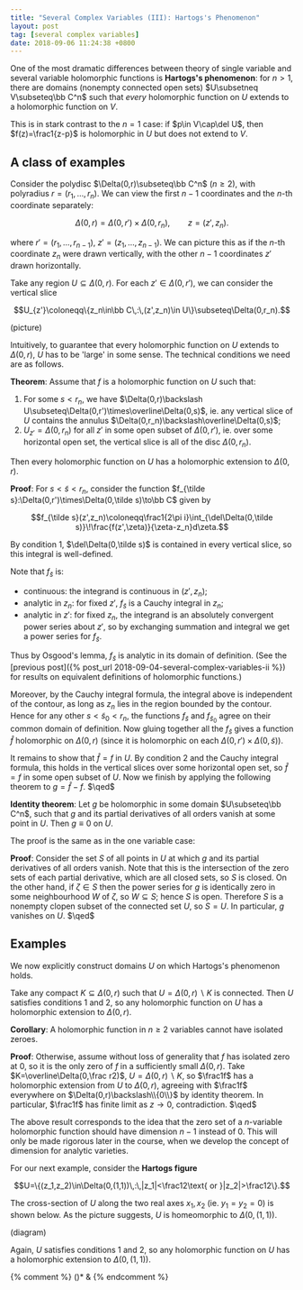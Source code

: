 ```yaml
---
title: "Several Complex Variables (III): Hartogs's Phenomenon"
layout: post
tag: [several complex variables]
date: 2018-09-06 11:24:38 +0800
---
```


One of the most dramatic differences between theory of single variable and several variable holomorphic functions is __Hartogs's phenomenon__: for $n>1$, there are domains (nonempty connected open sets) $U\subsetneq V\subseteq\bb C^n$ such that _every_ holomorphic function on $U$ extends to a holomorphic function on $V$.

<!--more-->

This is in stark contrast to the $n=1$ case: if $p\in V\cap\del U$, then $f(z)=\frac1{z-p}$ is holomorphic in $U$ but does not extend to $V$.

## A class of examples

Consider the polydisc $\Delta(0,r)\subseteq\bb C^n$ ($n\geq2$), with polyradius $r=(r_1,\ldots,r_n)$. We can view the first $n-1$ coordinates and the $n$-th coordinate separately:

$$\Delta(0,r)=\Delta(0,r')\times\Delta(0,r_n),\qquad z=(z',z_n).$$

where $r'=(r_1,\ldots,r_{n-1})$, $z'=(z_1,\ldots,z_{n-1})$. We can picture this as if the $n$-th coordinate $z_n$ were drawn vertically, with the other $n-1$ coordinates $z'$ drawn horizontally.

Take any region $U\subseteq\Delta(0,r)$. For each $z'\in\Delta(0,r')$, we can consider the vertical slice

$$U_{z'}\coloneqq\{z_n\in\bb C\,:\,(z',z_n)\in U\}\subseteq\Delta(0,r_n).$$

(picture)

Intuitively, to guarantee that every holomorphic function on $U$ extends to $\Delta(0,r)$, $U$ has to be 'large' in some sense. The technical conditions we need are as follows.

__Theorem__: Assume that $f$ is a holomorphic function on $U$ such that:

1. For some $s< r_n$, we have $\Delta(0,r)\backslash U\subseteq\Delta(0,r')\times\overline\Delta(0,s)$, ie. any vertical slice of $U$ contains the annulus $\Delta(0,r_n)\backslash\overline\Delta(0,s)$;
2. $U_{z'}=\Delta(0,r_n)$ for all $z'$ in some open subset of $\Delta(0,r')$, ie. over some horizontal open set, the vertical slice is all of the disc $\Delta(0,r_n)$.

Then every holomorphic function on $U$ has a holomorphic extension to $\Delta(0,r)$.

__Proof__: For $s<\tilde s< r_n$, consider the function $f_{\tilde s}:\Delta(0,r')\times\Delta(0,\tilde s)\to\bb C$ given by

$$f_{\tilde s}(z',z_n)\coloneqq\frac1{2\pi i}\int_{\del\Delta(0,\tilde s)}\!\frac{f(z',\zeta)}{\zeta-z_n}d\zeta.$$

By condition 1, $\del\Delta(0,\tilde s)$ is contained in every vertical slice, so this integral is well-defined.

Note that $f_{\tilde s}$ is:

- continuous: the integrand is continuous in $(z',z_n)$;
- analytic in $z_n$: for fixed $z'$, $f_{\tilde s}$ is a Cauchy integral in $z_n$;
- analytic in $z'$: for fixed $z_n$, the integrand is an absolutely convergent power series about $z'$, so by exchanging summation and integral we get a power series for $f_{\tilde s}$.

Thus by Osgood's lemma, $f_{\tilde s}$ is analytic in its domain of definition. (See the [previous post]({% post_url 2018-09-04-several-complex-variables-ii %}) for results on equivalent definitions of holomorphic functions.)

Moreover, by the Cauchy integral formula, the integral above is independent of the contour, as long as $z_n$ lies in the region bounded by the contour. Hence for any other $s<\tilde s_0< r_n$, the functions $f_{\tilde s}$ and $f_{\tilde s_0}$ agree on their common domain of definition. Now gluing together all the $f_{\tilde s}$ gives a function $\hat f$ holomorphic on $\Delta(0,r)$ (since it is holomorphic on each $\Delta(0,r')\times\Delta(0,\tilde s)$).

It remains to show that $\hat f=f$ in $U$. By condition 2 and the Cauchy integral formula, this holds in the vertical slices over some horizontal open set, so $\hat f=f$ in some open subset of $U$. Now we finish by applying the following theorem to $g=\hat f-f$. $\qed$

__Identity theorem__: Let $g$ be holomorphic in some domain $U\subseteq\bb C^n$, such that $g$ and its partial derivatives of all orders vanish at some point in $U$. Then $g\equiv0$ on $U$.

The proof is the same as in the one variable case:

__Proof__: Consider the set $S$ of all points in $U$ at which $g$ and its partial derivatives of all orders vanish. Note that this is the intersection of the zero sets of each partial derivative, which are all closed sets, so $S$ is closed. On the other hand, if $\zeta\in S$ then the power series for $g$ is identically zero in some neighbourhood $W$ of $\zeta$, so $W\subseteq S$; hence $S$ is open. Therefore $S$ is a nonempty clopen subset of the connected set $U$, so $S=U$. In particular, $g$ vanishes on $U$. $\qed$

## Examples

We now explicitly construct domains $U$ on which Hartogs's phenomenon holds.

Take any compact $K\subseteq\Delta(0,r)$ such that $U=\Delta(0,r)\backslash K$ is connected. Then $U$ satisfies conditions 1 and 2, so any holomorphic function on $U$ has a holomorphic extension to $\Delta(0,r)$.

__Corollary__: A holomorphic function in $n\geq2$ variables cannot have isolated zeroes.

__Proof__: Otherwise, assume without loss of generality that $f$ has isolated zero at $0$, so it is the only zero of $f$ in a sufficiently small $\Delta(0,r)$. Take $K=\overline\Delta(0,\frac r2)$, $U=\Delta(0,r)\backslash K$, so $\frac1f$ has a holomorphic extension from $U$ to $\Delta(0,r)$, agreeing with $\frac1f$ everywhere on $\Delta(0,r)\backslash\\{0\\}$ by identity theorem. In particular, $\frac1f$ has finite limit as $z\to0$, contradiction. $\qed$

The above result corresponds to the idea that the zero set of a $n$-variable holomorphic function should have dimension $n-1$ instead of 0. This will only be made rigorous later in the course, when we develop the concept of dimension for analytic varieties.

For our next example, consider the __Hartogs figure__

$$U=\{(z_1,z_2)\in\Delta(0,(1,1))\,:\,|z_1|<\frac12\text{ or }|z_2|>\frac12\}.$$

The cross-section of $U$ along the two real axes $x_1,x_2$ (ie. $y_1=y_2=0$) is shown below. As the picture suggests, $U$ is homeomorphic to $\Delta(0,(1,1))$.

(diagram)

Again, $U$ satisfies conditions 1 and 2, so any holomorphic function on $U$ has a holomorphic extension to $\Delta(0,(1,1))$.


{% comment %}
()* &
{% endcomment %}